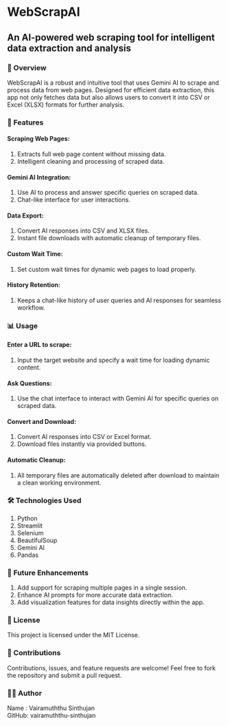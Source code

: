 # WebScrapAI
## An AI-powered web scraping tool for intelligent data extraction and analysis

### 📖 Overview
WebScrapAI is a robust and intuitive tool that uses Gemini AI to scrape and process data from web pages. Designed for efficient data extraction, this app not only fetches data but also allows users to convert it into CSV or Excel (XLSX) formats for further analysis.

### 🚀 Features
#### Scraping Web Pages:
1. Extracts full web page content without missing data.
2. Intelligent cleaning and processing of scraped data.

#### Gemini AI Integration:
1. Use AI to process and answer specific queries on scraped data.
2. Chat-like interface for user interactions.

#### Data Export:
1. Convert AI responses into CSV and XLSX files.
2. Instant file downloads with automatic cleanup of temporary files.
    
#### Custom Wait Time:
1. Set custom wait times for dynamic web pages to load properly.

#### History Retention:
1. Keeps a chat-like history of user queries and AI responses for seamless workflow.

### 📊 Usage

#### Enter a URL to scrape:
1. Input the target website and specify a wait time for loading dynamic content.

#### Ask Questions:
1. Use the chat interface to interact with Gemini AI for specific queries on scraped data.

#### Convert and Download:

1. Convert AI responses into CSV or Excel format.
2. Download files instantly via provided buttons.

#### Automatic Cleanup:
1. All temporary files are automatically deleted after download to maintain a clean working environment.

### 🛠️ Technologies Used
1. Python
2. Streamlit
3. Selenium
4. BeautifulSoup
5. Gemini AI
6. Pandas

### 🎯 Future Enhancements
1. Add support for scraping multiple pages in a single session.
2. Enhance AI prompts for more accurate data extraction.
3. Add visualization features for data insights directly within the app.

### 📜 License
This project is licensed under the MIT License.

### 🙌 Contributions
Contributions, issues, and feature requests are welcome! Feel free to fork the repository and submit a pull request.

### 🧑‍💻 Author
Name : Vairamuththu Sinthujan  
GitHub: vairamuththu-sinthujan

